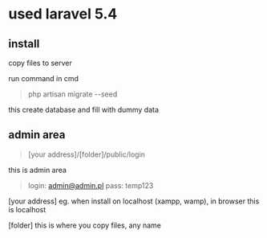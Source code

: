 # used laravel 5.4
## install

copy files to server

run command in cmd
> php artisan migrate --seed

this create database and fill with dummy data

## admin area

> [your address]/[folder]/public/login

this is admin area

> login: admin@admin.pl
> pass: temp123

[your address] eg. when install on localhost (xampp, wamp), in browser this is localhost

[folder] this is where you copy files, any name
